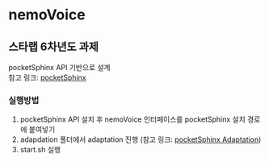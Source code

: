 # nemoVoice
## 스타랩 6차년도 과제  
  
pocketSphinx API 기반으로 설계  
참고 링크: [pocketSphinx](https://github.com/cmusphinx/pocketsphinx)

### 실행방법
1. pocketSphinx API 설치 후 nemoVoice 인터페이스를 pocketSphinx 설치 경로에 붙여넣기
2. adapdation 폴더에서 adaptation 진행 (참고 링크: [pocketSphinx Adaptation](https://cmusphinx.github.io/wiki/tutorialadapt/))
3. start.sh 실행

